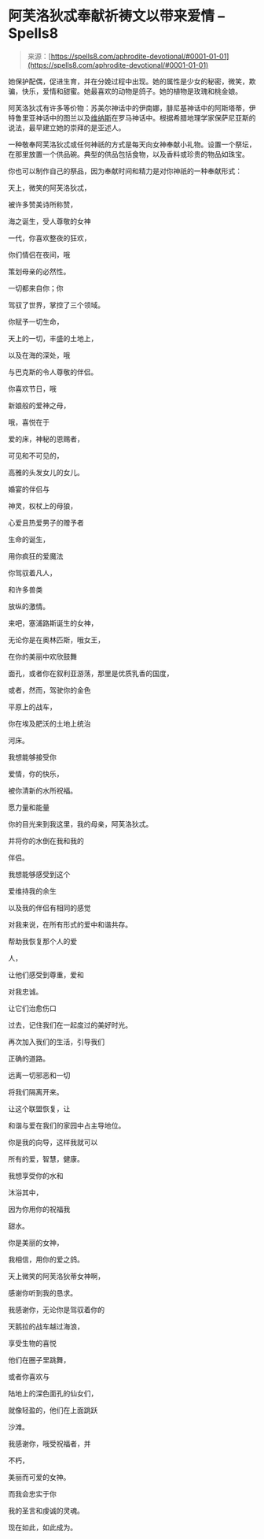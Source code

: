 <!--yml

类别：未分类

日期：2024-06-12 19:56:25

-->

# 阿芙洛狄忒奉献祈祷文以带来爱情 – Spells8

> 来源：[https://spells8.com/aphrodite-devotional/#0001-01-01](https://spells8.com/aphrodite-devotional/#0001-01-01)

她保护配偶，促进生育，并在分娩过程中出现。她的属性是少女的秘密，微笑，欺骗，快乐，爱情和甜蜜。她最喜欢的动物是鸽子。她的植物是玫瑰和桃金娘。

阿芙洛狄忒有许多等价物：苏美尔神话中的伊南娜，腓尼基神话中的阿斯塔蒂，伊特鲁里亚神话中的图兰以及[维纳斯](https://spells8.com/venus-devotional/)在罗马神话中。根据希腊地理学家保萨尼亚斯的说法，最早建立她的崇拜的是亚述人。

一种敬奉阿芙洛狄忒或任何神祇的方式是每天向女神奉献小礼物。设置一个祭坛，在那里放置一个供品碗。典型的供品包括食物，以及香料或珍贵的物品如珠宝。

你也可以制作自己的祭品，因为奉献时间和精力是对你神祇的一种奉献形式：

天上，微笑的阿芙洛狄忒，

被许多赞美诗所称赞，

海之诞生，受人尊敬的女神

一代，你喜欢整夜的狂欢，

你们情侣在夜间，哦

策划母亲的必然性。

一切都来自你；你

驾驭了世界，掌控了三个领域。

你赋予一切生命，

天上的一切，丰盛的土地上，

以及在海的深处，哦

与巴克斯的令人尊敬的伴侣。

你喜欢节日，哦

新娘般的爱神之母，

哦，喜悦在于

爱的床，神秘的恩赐者，

可见和不可见的，

高雅的头发女儿的女儿。

婚宴的伴侣与

神灵，权杖上的母狼，

心爱且热爱男子的赠予者

生命的诞生，

用你疯狂的爱魔法

你驾驭着凡人，

和许多兽类

放纵的激情。

来吧，塞浦路斯诞生的女神，

无论你是在奥林匹斯，哦女王，

在你的美丽中欢欣鼓舞

面孔，或者你在叙利亚游荡，那里是优质乳香的国度，

或者，然而，驾驶你的金色

平原上的战车，

你在埃及肥沃的土地上统治

河床。

我想能够接受你

爱情，你的快乐，

被你清新的水所祝福。

愿力量和能量

你的目光来到我这里，我的母亲，阿芙洛狄忒。

并将你的水倒在我和我的

伴侣。

我想能够感受到这个

爱维持我的余生

以及我的伴侣有相同的感觉

对我来说，在所有形式的爱中和谐共存。

帮助我恢复那个人的爱

人，

让他们感受到尊重，爱和

对我忠诚。

让它们治愈伤口

过去，记住我们在一起度过的美好时光。

再次加入我们的生活，引导我们

正确的道路。

远离一切邪恶和一切

将我们隔离开来。

让这个联盟恢复，让

和谐与爱在我们的家园中占主导地位。

你是我的向导，这样我就可以

所有的爱，智慧，健康。

我想享受你的水和

沐浴其中，

因为你用你的祝福我

甜水。

你是美丽的女神，

我相信，用你的爱之鸽。

天上微笑的阿芙洛狄蒂女神啊，

感谢你听到我的恳求。

我感谢你，无论你是驾驭着你的

天鹅拉的战车越过海浪，

享受生物的喜悦

他们在圈子里跳舞，

或者你喜欢与

陆地上的深色面孔的仙女们，

就像轻盈的，他们在上面跳跃

沙滩。

我感谢你，哦受祝福者，并

不朽，

美丽而可爱的女神。

而我会忠实于你

我的圣言和虔诚的灵魂。

现在如此，如此成为。
